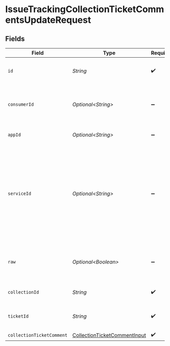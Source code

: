 # IssueTrackingCollectionTicketCommentsUpdateRequest


## Fields

| Field                                                                                                                                         | Type                                                                                                                                          | Required                                                                                                                                      | Description                                                                                                                                   | Example                                                                                                                                       |
| --------------------------------------------------------------------------------------------------------------------------------------------- | --------------------------------------------------------------------------------------------------------------------------------------------- | --------------------------------------------------------------------------------------------------------------------------------------------- | --------------------------------------------------------------------------------------------------------------------------------------------- | --------------------------------------------------------------------------------------------------------------------------------------------- |
| `id`                                                                                                                                          | *String*                                                                                                                                      | :heavy_check_mark:                                                                                                                            | ID of the record you are acting upon.                                                                                                         |                                                                                                                                               |
| `consumerId`                                                                                                                                  | *Optional\<String>*                                                                                                                           | :heavy_minus_sign:                                                                                                                            | ID of the consumer which you want to get or push data from                                                                                    | test-consumer                                                                                                                                 |
| `appId`                                                                                                                                       | *Optional\<String>*                                                                                                                           | :heavy_minus_sign:                                                                                                                            | The ID of your Unify application                                                                                                              | dSBdXd2H6Mqwfg0atXHXYcysLJE9qyn1VwBtXHX                                                                                                       |
| `serviceId`                                                                                                                                   | *Optional\<String>*                                                                                                                           | :heavy_minus_sign:                                                                                                                            | Provide the service id you want to call (e.g., pipedrive). Only needed when a consumer has activated multiple integrations for a Unified API. | salesforce                                                                                                                                    |
| `raw`                                                                                                                                         | *Optional\<Boolean>*                                                                                                                          | :heavy_minus_sign:                                                                                                                            | Include raw response. Mostly used for debugging purposes                                                                                      |                                                                                                                                               |
| `collectionId`                                                                                                                                | *String*                                                                                                                                      | :heavy_check_mark:                                                                                                                            | The collection ID                                                                                                                             | apideck-io                                                                                                                                    |
| `ticketId`                                                                                                                                    | *String*                                                                                                                                      | :heavy_check_mark:                                                                                                                            | ID of the ticket you are acting upon.                                                                                                         |                                                                                                                                               |
| `collectionTicketComment`                                                                                                                     | [CollectionTicketCommentInput](../../models/components/CollectionTicketCommentInput.md)                                                       | :heavy_check_mark:                                                                                                                            | N/A                                                                                                                                           |                                                                                                                                               |